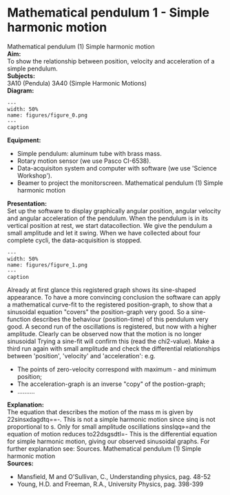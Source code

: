 # Mathematical pendulum  1  - Simple harmonic motion 
 Mathematical pendulum (1) Simple harmonic motion    
<b> Aim: </b>  
 To show the relationship between position, velocity and acceleration of a simple pendulum.    
<b> Subjects: </b>  
 3A10 (Pendula) 3A40 (Simple Harmonic Motions)   
<b> Diagram: </b>  
   
```{figure} figures/figure_0.png  
---  
width: 50%  
name: figures/figure_0.png  
---  
caption  
``` 
      
<b> Equipment: </b>  
 
 *  Simple pendulum: aluminum tube with brass mass. 
 *  Rotary motion sensor (we use Pasco CI-6538). 
 *  Data-acquisiton system and computer with software (we use 'Science Workshop'). 
 *  Beamer to project the monitorscreen. Mathematical pendulum (1) Simple harmonic motion
    
<b> Presentation: </b>  
 Set up the software to display graphically angular position, angular velocity and angular acceleration of the pendulum. When the pendulum is in its vertical position at rest, we start datacollection. We give the pendulum a small amplitude and let it swing. When we have collected about four complete cycli, the data-acquisition is stopped.    
```{figure} figures/figure_1.png  
---  
width: 50%  
name: figures/figure_1.png  
---  
caption  
``` 
 Already at first glance this registered graph shows its sine-shaped appearance. To have a more convincing conclusion the software can apply a mathematical curve-fit to the registered position-graph, to show that a sinusoidal equation "covers" the position-graph very good. So a sine-function describes the behaviour (position-time) of this pendulum very good. A second run of the oscillations is registered, but now with a higher amplitude. Clearly can be observed now that the motion is no longer sinusoidal Trying a sine-fit will confirm this (read the chi2-value). Make a third run again with small amplitude and check the differential relationships between 'position', 'velocity' and 'acceleration': e.g. 
 *  The points of zero-velocity correspond with maximum - and minimum position; 
 *  The acceleration-graph is an inverse "copy" of the postion-graph; 
 *  ……….
   
<b> Explanation: </b>  
 The equation that describes the motion of the mass m is given by 22sinsxdagdtq==-. This is not a simple harmonic motion since sinq is not proportional to s. Only for small amplitude oscillations sinslqq»=and the equation of motion reduces to22dsgsdtl=- This is the differential equation for simple harmonic motion, giving our observed sinusoidal graphs. For further explanation see: Sources.  Mathematical pendulum (1) Simple harmonic motion      
<b> Sources: </b>  
 
 *  Mansfield, M and O'Sullivan, C., Understanding physics, pag. 48-52 
 *  Young, H.D. and Freeman, R.A., University Physics, pag. 398-399
  